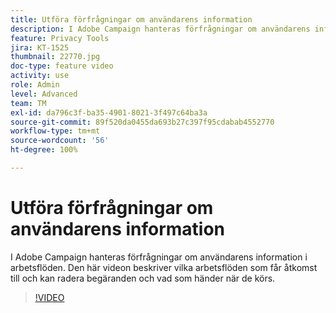 ```yaml
---
title: Utföra förfrågningar om användarens information
description: I Adobe Campaign hanteras förfrågningar om användarens information i arbetsflöden. Den här videon beskriver vilka arbetsflöden som får åtkomst till och kan radera begäranden och vad som händer när de körs.
feature: Privacy Tools
jira: KT-1525
thumbnail: 22770.jpg
doc-type: feature video
activity: use
role: Admin
level: Advanced
team: TM
exl-id: da796c3f-ba35-4901-8021-3f497c64ba3a
source-git-commit: 89f520da0455da693b27c397f95cdabab4552770
workflow-type: tm+mt
source-wordcount: '56'
ht-degree: 100%

---
```


# Utföra förfrågningar om användarens information

I Adobe Campaign hanteras förfrågningar om användarens information i arbetsflöden. Den här videon beskriver vilka arbetsflöden som får åtkomst till och kan radera begäranden och vad som händer när de körs.

>[!VIDEO](https://video.tv.adobe.com/v/22770?quality=12&learn=on)
